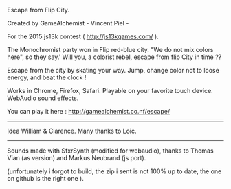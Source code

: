 Escape from Flip City.

Created by GameAlchemist - Vincent Piel -

For the 2015 js13k contest ( http://js13kgames.com/ ).

The Monochromist party won in Flip red-blue city.
"We do not mix colors here", so they say.'
Will you, a colorist rebel, escape from flip City in time ??

Escape from the city by skating your way. 
Jump, change color not to loose energy, and beat the clock !

Works in Chrome, Firefox, Safari.
Playable on your favorite touch device.
WebAudio sound effects.

You can play it here : http://gamealchemist.co.nf/escape/

-----------------------------

Idea William & Clarence.
Many thanks to Loic.

------------------------------

Sounds made with SfxrSynth (modified for webaudio), thanks to Thomas Vian (as version) 
and Markus Neubrand (js port).

(unfortunately i forgot to build, the zip i sent is not 100% up to date,
the one on github is the right one ).


